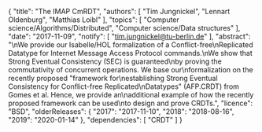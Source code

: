 {
    "title": "The IMAP CmRDT",
    "authors": [
        "Tim Jungnickel",
        "Lennart Oldenburg",
        "Matthias Loibl"
    ],
    "topics": [
        "Computer science/Algorithms/Distributed",
        "Computer science/Data structures"
    ],
    "date": "2017-11-09",
    "notify": [
        "tim.jungnickel@tu-berlin.de"
    ],
    "abstract": "\nWe provide our Isabelle/HOL formalization of a Conflict-free\nReplicated Datatype for Internet Message Access Protocol commands.\nWe show that Strong Eventual Consistency (SEC) is guaranteed\nby proving the commutativity of concurrent operations. We base our\nformalization on the recently proposed \"framework for\nestablishing Strong Eventual Consistency for Conflict-free Replicated\nDatatypes\" (AFP.CRDT) from Gomes et al. Hence, we provide an\nadditional example of how the recently proposed framework can be used\nto design and prove CRDTs.",
    "licence": "BSD",
    "olderReleases": {
        "2017": "2017-11-10",
        "2018": "2018-08-16",
        "2019": "2020-01-14"
    },
    "dependencies": [
        "CRDT"
    ]
}